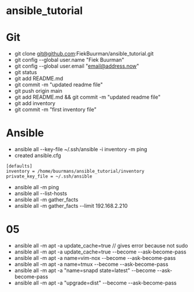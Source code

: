 # ansible_tutorial

# Git
- git clone git@github.com:FiekBuurman/ansible_tutorial.git
- git config --global user.name "Fiek Buurman"
- git config --global user.email "email@address.now"
- git status
- git add README.md
- git commit -m "updated readme file"
- git push origin main
- git add README.md && git commit -m "updated readme file"
- git add inventory
- git commit -m "first inventory file"

# Ansible
- ansible all --key-file ~/.ssh/ansible -i inventory -m ping
- created ansible.cfg
```
[defaults]
inventory = /home/buurmans/ansible_tutorial/inventory
private_key_file = ~/.ssh/ansible
```
- ansible all -m ping
- ansible all --list-hosts
- ansible all -m gather_facts
- ansible all -m gather_facts --limit 192.168.2.210

# 05
- ansible all -m apt -a update_cache=true // gives error because not sudo
- ansible all -m apt -a update_cache=true --become --ask-become-pass
- ansible all -m apt -a name=vim-nox --become --ask-become-pass
- ansible all -m apt -a name=tmux --become --ask-become-pass
- ansible all -m apt -a "name=snapd state=latest" --become --ask-become-pass
- ansible all -m apt -a "upgrade=dist" --become --ask-become-pass



















